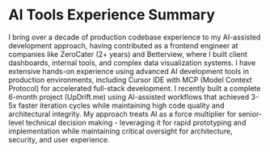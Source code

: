 # AI Tools Experience Summary

I bring over a decade of production codebase experience to my AI-assisted development approach, having contributed as a frontend engineer at companies like ZeroCater (2+ years) and Betterview, where I built client dashboards, internal tools, and complex data visualization systems. I have extensive hands-on experience using advanced AI development tools in production environments, including Cursor IDE with MCP (Model Context Protocol) for accelerated full-stack development. I recently built a complete 6-month project (UpDrift.me) using AI-assisted workflows that achieved 3-5x faster iteration cycles while maintaining high code quality and architectural integrity. My approach treats AI as a force multiplier for senior-level technical decision making - leveraging it for rapid prototyping and implementation while maintaining critical oversight for architecture, security, and user experience.
